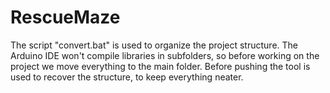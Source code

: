 # RescueMaze

The script "convert.bat" is used to organize the project structure. The Arduino IDE won't compile libraries in subfolders, so before working on the project we move everything to the main folder. Before pushing the tool is used to recover the structure, to keep everything neater.